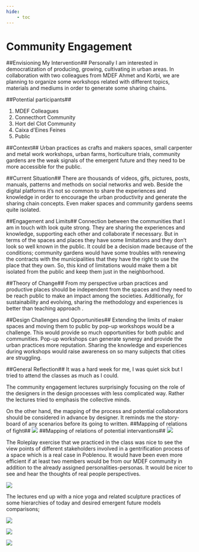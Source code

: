 ```yaml
---
hide:
    - toc
---
```


# Community Engagement

##Envisioning My Intervention##
Personally I am interested in democratization of producing, growing, cultivating in urban areas.  In collaboration with two colleagues from MDEF Ahmet and Korbi, we are planning to organize some workshops related with different topics, materials and mediums in order to generate some sharing chains.

##Potential participants##
1. MDEF Colleagues
2. Connecthort Community
3. Hort del Clot Community
4. Caixa d'Eines Feines
5. Public

##Context##
Urban practices as crafts and makers spaces, small carpenter and metal work workshops, urban farms, horticulture trials, community gardens are the weak signals of the emergent future and they need to be more accessible for the public.

##Current Situation##
There are thousands of videos, gifs, pictures, posts, manuals, patterns and methods on social networks and web. Beside the digital platforms it’s not so common to share the experiences and knowledge in order to encourage the urban productivity and generate the sharing chain concepts. Even maker spaces and community gardens seems quite isolated.

##Engagement and Limits##
Connection between the communities that I am in touch with look quite strong. They are sharing the experiences and knowledge, supporting each other and collaborate if necessary. But in terms of the spaces and places they have some limitations and they don’t look so well known in the public. It could be a decision made because of the conditions; community gardens would have some troubles with renewing the contracts with the municipalities that they have the right to use the place that they own. So, this kind of limitations would make them a bit isolated from the public and keep them just in the neighborhood.

##Theory of Change##
From my perspective urban practices and productive places should be independent from the spaces and they need to be reach public to make an impact among the societies. Additionally, for sustainability and evolving, sharing the methodology and experiences is better than teaching approach .

##Design Challenges and Opportunities##
Extending the limits of maker spaces and moving them to public by pop-up workshops would be a challenge. This would provide so much opportunities for both public and communities. Pop-up workshops can generate synergy and provide the urban practices more reputation. Sharing the knowledge and experiences during workshops would raise awareness on so many subjects that cities are struggling.

##General Reflection##
It was a hard week for me, I was quiet sick but I tried to attend the classes as much as I could.

The community engagement lectures surprisingly focusing on the role of the designers in the design processes with less complicated way. Rather the lectures tried to emphasis the collective minds.

On the other hand, the mapping of the process and potential collaborators should be considered in advance by designer. It reminds me the story-board of any scenarios before its going to written.
##Mapping of relations of fight##
![](../images/community6.jpg)
##Mapping of relations of potential intervantions##
![](../images/community7.jpg)

The Roleplay exercise that we practiced in the class was nice to see the view points of different stakeholders involved in a gentrification process of a space which is a real case in Poblenou. It would have been even more efficient if at least two members would be from our MDEF community in addition to the already assigned personalities-personas. It would be nicer to see and hear the thoughts of real people perspectives.

![](../images/community8.jpg)

The lectures end up with a nice yoga and related sculpture practices of some hierarchies of today and desired emergent future models comparisons;

![](../images/community3.jpg)

![](../images/community2.jpg)

![](../images/community4.jpg)

